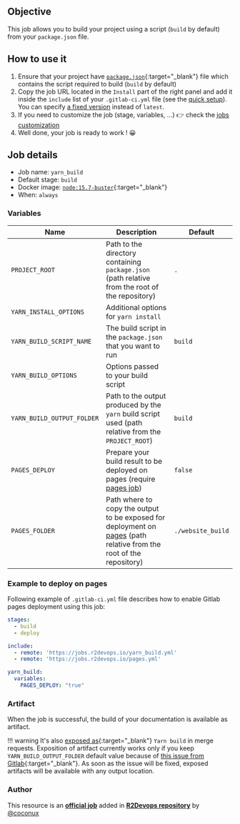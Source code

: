 ## Objective

This job allows you to build your project using a script (`build` by default)
from your `package.json` file.

## How to use it

1. Ensure that your project have
   [`package.json`](https://classic.yarnpkg.com/en/docs/package-json/){:target="_blank"}
   file which contains the script required to build (`build` by default)
1. Copy the job URL located in the `Install` part of the right panel and add it inside the `include` list of your `.gitlab-ci.yml` file (see the [quick setup](/use-the-hub/#quick-setup)). You can specify [a fixed version](#changelog) instead of `latest`.
1. If you need to customize the job (stage, variables, ...) 👉 check the [jobs
   customization](/use-the-hub/#jobs-customization)
1. Well done, your job is ready to work ! 😀


## Job details

* Job name: `yarn_build`
* Default stage: `build`
* Docker image: [`node:15.7-buster`](https://hub.docker.com/_/node){:target="_blank"}
* When: `always`


### Variables

| Name | Description | Default |
| ---- | ----------- | ------- |
| `PROJECT_ROOT` | Path to the directory containing `package.json` (path relative from the root of the repository) | `.` |
| `YARN_INSTALL_OPTIONS` | Additional options for `yarn install` | ` ` |
| `YARN_BUILD_SCRIPT_NAME` | The build script in the `package.json` that you want to run | `build` |
| `YARN_BUILD_OPTIONS` | Options passed to your build script | ` ` |
| `YARN_BUILD_OUTPUT_FOLDER` | Path to the output produced by the `yarn` build script used (path relative from the `PROJECT_ROOT`) | `build` |
| `PAGES_DEPLOY` | Prepare your build result to be deployed on pages (require [pages job](jobs/deploy/pages/)) | `false` |
| `PAGES_FOLDER` | Path where to copy the output to be exposed for deployment on [pages](jobs/deploy/pages/) (path relative from the root of the repository) | `./website_build` |

### Example to deploy on pages

Following example of `.gitlab-ci.yml` file describes how to enable Gitlab pages
deployment using this job:

```yaml
stages:
  - build
  - deploy

include:
  - remote: 'https://jobs.r2devops.io/yarn_build.yml'
  - remote: 'https://jobs.r2devops.io/pages.yml'

yarn_build:
  variables:
    PAGES_DEPLOY: "true"
```

### Artifact

When the job is successful, the build of your documentation is available as artifact.

!!! warning
    It's also [exposed as](https://docs.gitlab.com/ee/ci/yaml/#artifactsexpose_as){:target="_blank"}
    `Yarn build` in merge requests.
    Exposition of artifact currently works only if you keep
    `YARN_BUILD_OUTPUT_FOLDER` default value because of [this issue from
    Gitlab](https://gitlab.com/gitlab-org/gitlab/-/issues/37129){:target="_blank"}.
    As soon as the issue will be fixed, exposed artifacts will be available
    with any output location.



### Author
This resource is an **[official job](https://docs.r2devops.io/faq-labels/)** added in [**R2Devops repository**](https://gitlab.com/r2devops/hub) by [@coconux](https://gitlab.com/coconux)